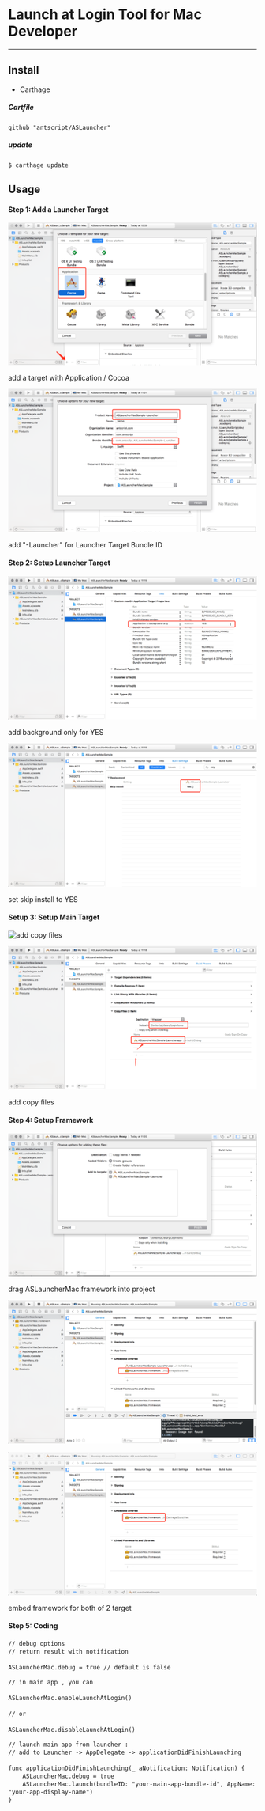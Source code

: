 # Launch at Login Tool for Mac Developer
--------------

## Install
* Carthage

##### Cartfile
```
github "antscript/ASLauncher" 
```

##### update
```
$ carthage update
```

## Usage
#### **Step 1**: Add a Launcher Target

![add target](https://github.com/antscript/ASLauncherMac/raw/master/images/add_target.png)

add a target with Application / Cocoa

![bundle id](https://github.com/antscript/ASLauncherMac/raw/master/images/bundle_id.png)

add "-Launcher" for Launcher Target Bundle ID

#### **Step 2**: Setup Launcher Target

![backgroud only](https://github.com/antscript/ASLauncherMac/raw/master/images/background_only.png)

add background only for YES

![skip intall](https://github.com/antscript/ASLauncherMac/raw/master/images/skip_install.png)

set skip install to YES

#### **Setup 3**: Setup Main Target

![add copy files](https://github.com/antscript/ASLauncherMac/raw/master/images/add_copy1.png)

![add copy files](https://github.com/antscript/ASLauncherMac/raw/master/images/add_copy_files.png)

add copy files


#### **Step 4**: Setup Framework

![add framework](https://github.com/antscript/ASLauncherMac/raw/master/images/add_framework.png)

drag ASLauncherMac.framework into project

![embed framework](https://github.com/antscript/ASLauncherMac/raw/master/images/embed_framework.png)

![embed framework](https://github.com/antscript/ASLauncherMac/raw/master/images/embed_framework2.png)

embed framework for both of 2 target

#### **Step 5**: Coding
```
// debug options
// return result with notification

ASLauncherMac.debug = true // default is false
```

```
// in main app , you can

ASLauncherMac.enableLaunchAtLogin()

// or

ASLauncherMac.disableLaunchAtLogin()

```

```
// launch main app from launcher : 
// add to Launcher -> AppDelegate -> applicationDidFinishLaunching

func applicationDidFinishLaunching(_ aNotification: Notification) {
    ASLauncherMac.debug = true
    ASLauncherMac.launch(bundleID: "your-main-app-bundle-id", AppName: "your-app-display-name")
}
```